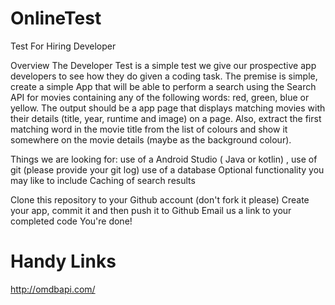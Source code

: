 # OnlineTest
Test For Hiring Developer

Overview The Developer Test is a simple test we give our prospective app developers to see how they do given a coding task.  The premise is simple, create a simple App that will be able to perform a search using the Search API for movies containing any of the following words: red, green, blue or yellow.  The output should be a app page that displays matching movies with their details (title, year, runtime and image) on a page. Also, extract the first matching word in the movie title from the list of colours and show it somewhere on the movie details (maybe as the background colour). 

 Things we are looking for:  use of a Android Studio ( Java or kotlin) , use of git (please provide your git log) use of a database Optional functionality you may like to include  Caching of search results 


 Clone this repository to your Github account (don't fork it please) Create your app, commit it and then push it to Github Email us a link to your completed code You're done! 

# Handy Links 
http://omdbapi.com/ 

